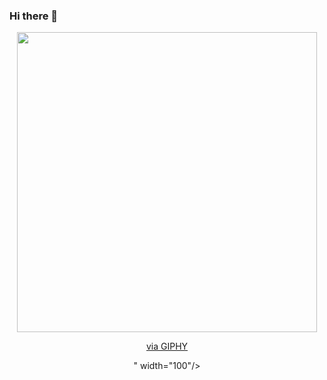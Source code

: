 ### Hi there 👋

<!--
**madihung/madihung** is a ✨ _special_ ✨ repository because its `README.md` (this file) appears on your GitHub profile.

Here are some ideas to get you started:

- 🔭 I’m currently working on ...
- 🌱 I’m currently learning ...
- 👯 I’m looking to collaborate on ...
- 🤔 I’m looking for help with ...
- 💬 Ask me about ...
- 📫 How to reach me: ...
- 😄 Pronouns: ...
- ⚡ Fun fact: ...
-->

<div id="header" align="center">
  <img src="<iframe src="https://giphy.com/embed/26xBwdIuRJiAIqHwA" width="480" height="480" frameBorder="0" class="giphy-embed" allowFullScreen></iframe><p><a href="https://giphy.com/gifs/art-animation-hello-26xBwdIuRJiAIqHwA">via GIPHY</a></p>" width="100"/>
</div>
